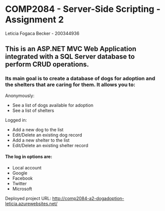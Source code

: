 # COMP2084 - Server-Side Scripting - Assignment 2

Leticia Fogaca Becker - 200344936

## This is an ASP.NET MVC Web Application integrated with a SQL Server database to perform CRUD operations.

### Its main goal is to create a database of dogs for adoption and the shelters that are caring for them. It allows you to:

Anonymously:

* See a list of dogs available for adoption
* See a list of shelters

Logged in:

* Add a new dog to the list
* Edit/Delete an existing dog record
* Add a new shelter to the list
* Edit/Delete an existing shelter record

#### The log in options are:

* Local account
* Google
* Facebook
* Twitter
* Microsoft

Deployed project URL: http://comp2084-a2-dogadoption-leticia.azurewebsites.net/
